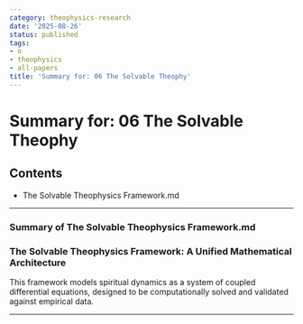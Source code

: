 ```yaml
---
category: theophysics-research
date: '2025-08-26'
status: published
tags:
- o
- theophysics
- all-papers
title: 'Summary for: 06 The Solvable Theophy'
---
```


# Summary for: 06 The Solvable Theophy

## Contents

- The Solvable Theophysics Framework.md

---

### Summary of The Solvable Theophysics Framework.md

### **The Solvable Theophysics Framework: A Unified Mathematical Architecture**

This framework models spiritual dynamics as a system of coupled differential equations, designed to be computationally solved and validated against empirical data.

---

